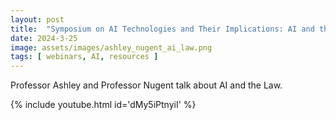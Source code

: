```yaml
---
layout: post
title:  "Symposium on AI Technologies and Their Implications: AI and the Law"
date: 2024-3-25
image: assets/images/ashley_nugent_ai_law.png
tags: [ webinars, AI, resources ]
---
```


Professor Ashley and Professor Nugent talk about AI and the Law.

<div class="col-12 col-md-9 col-lg-9 mb-9 gx-1">

{% include youtube.html id='dMy5iPtnyiI' %}
</div>
<br/>
<br/>

<br>
<br>
